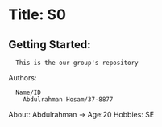 
  
# Title: S0
## Getting Started:
      This is the our group's repository
Authors:

      Name/ID
        Abdulrahman Hosam/37-8877


About:
    Abdulrahman -> Age:20
                   Hobbies: SE
                   
                   
